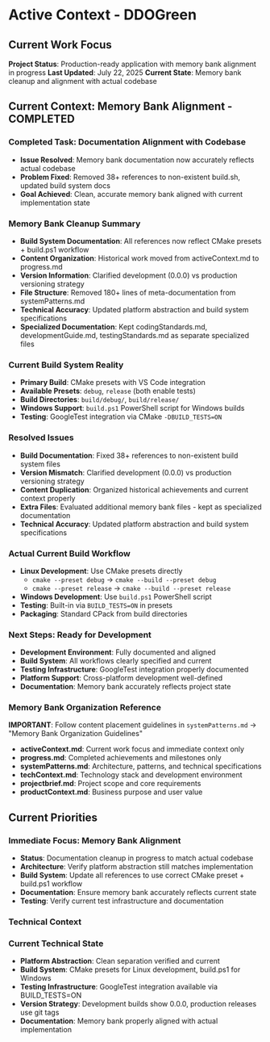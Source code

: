 # Active Context - DDOGreen

## Current Work Focus
**Project Status**: Production-ready application with memory bank alignment in progress
**Last Updated**: July 22, 2025
**Current State**: Memory bank cleanup and alignment with actual codebase

## Current Context: Memory Bank Alignment - COMPLETED

### Completed Task: Documentation Alignment with Codebase
- **Issue Resolved**: Memory bank documentation now accurately reflects actual codebase
- **Problem Fixed**: Removed 38+ references to non-existent build.sh, updated build system docs
- **Goal Achieved**: Clean, accurate memory bank aligned with current implementation state

### Memory Bank Cleanup Summary
- **Build System Documentation**: All references now reflect CMake presets + build.ps1 workflow
- **Content Organization**: Historical work moved from activeContext.md to progress.md
- **Version Information**: Clarified development (0.0.0) vs production versioning strategy  
- **File Structure**: Removed 180+ lines of meta-documentation from systemPatterns.md
- **Technical Accuracy**: Updated platform abstraction and build system specifications
- **Specialized Documentation**: Kept codingStandards.md, developmentGuide.md, testingStandards.md as separate specialized files

### Current Build System Reality
- **Primary Build**: CMake presets with VS Code integration
- **Available Presets**: `debug`, `release` (both enable tests)
- **Build Directories**: `build/debug/`, `build/release/` 
- **Windows Support**: `build.ps1` PowerShell script for Windows builds
- **Testing**: GoogleTest integration via CMake `-DBUILD_TESTS=ON`

### Resolved Issues
- **Build Documentation**: Fixed 38+ references to non-existent build system files
- **Version Mismatch**: Clarified development (0.0.0) vs production versioning strategy
- **Content Duplication**: Organized historical achievements and current context properly
- **Extra Files**: Evaluated additional memory bank files - kept as specialized documentation
- **Technical Accuracy**: Updated platform abstraction and build system specifications

### Actual Current Build Workflow
- **Linux Development**: Use CMake presets directly
  - `cmake --preset debug` → `cmake --build --preset debug`
  - `cmake --preset release` → `cmake --build --preset release`
- **Windows Development**: Use `build.ps1` PowerShell script
- **Testing**: Built-in via `BUILD_TESTS=ON` in presets
- **Packaging**: Standard CPack from build directories

### Next Steps: Ready for Development
- **Development Environment**: Fully documented and aligned
- **Build System**: All workflows clearly specified and current
- **Testing Infrastructure**: GoogleTest integration properly documented
- **Platform Support**: Cross-platform development well-defined
- **Documentation**: Memory bank accurately reflects project state

### Memory Bank Organization Reference
**IMPORTANT**: Follow content placement guidelines in `systemPatterns.md` → "Memory Bank Organization Guidelines"
- **activeContext.md**: Current work focus and immediate context only
- **progress.md**: Completed achievements and milestones only
- **systemPatterns.md**: Architecture, patterns, and technical specifications
- **techContext.md**: Technology stack and development environment
- **projectbrief.md**: Project scope and core requirements
- **productContext.md**: Business purpose and user value

## Current Priorities

### Immediate Focus: Memory Bank Alignment
- **Status**: Documentation cleanup in progress to match actual codebase
- **Architecture**: Verify platform abstraction still matches implementation
- **Build System**: Update all references to use correct CMake preset + build.ps1 workflow
- **Documentation**: Ensure memory bank accurately reflects current state
- **Testing**: Verify current test infrastructure and documentation

### Technical Context

### Current Technical State
- **Platform Abstraction**: Clean separation verified and current
- **Build System**: CMake presets for Linux development, build.ps1 for Windows  
- **Testing Infrastructure**: GoogleTest integration available via BUILD_TESTS=ON
- **Version Strategy**: Development builds show 0.0.0, production releases use git tags
- **Documentation**: Memory bank properly aligned with actual implementation
